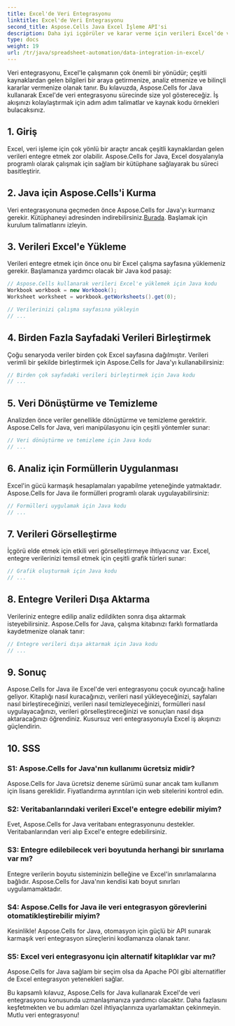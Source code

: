 ```yaml
---
title: Excel'de Veri Entegrasyonu
linktitle: Excel'de Veri Entegrasyonu
second_title: Aspose.Cells Java Excel İşleme API'si
description: Daha iyi içgörüler ve karar verme için verileri Excel'de verimli bir şekilde nasıl entegre edeceğinizi öğrenin. Aspose.Cells for Java'yı kullanan kaynak kodlu adım adım kılavuz.
type: docs
weight: 19
url: /tr/java/spreadsheet-automation/data-integration-in-excel/
---
```


Veri entegrasyonu, Excel'le çalışmanın çok önemli bir yönüdür; çeşitli kaynaklardan gelen bilgileri bir araya getirmenize, analiz etmenize ve bilinçli kararlar vermenize olanak tanır. Bu kılavuzda, Aspose.Cells for Java kullanarak Excel'de veri entegrasyonu sürecinde size yol göstereceğiz. İş akışınızı kolaylaştırmak için adım adım talimatlar ve kaynak kodu örnekleri bulacaksınız.

## 1. Giriş

Excel, veri işleme için çok yönlü bir araçtır ancak çeşitli kaynaklardan gelen verileri entegre etmek zor olabilir. Aspose.Cells for Java, Excel dosyalarıyla programlı olarak çalışmak için sağlam bir kütüphane sağlayarak bu süreci basitleştirir.

## 2. Java için Aspose.Cells'i Kurma

 Veri entegrasyonuna geçmeden önce Aspose.Cells for Java'yı kurmanız gerekir. Kütüphaneyi adresinden indirebilirsiniz.[Burada](https://releases.aspose.com/cells/java/). Başlamak için kurulum talimatlarını izleyin.

## 3. Verileri Excel'e Yükleme

Verileri entegre etmek için önce onu bir Excel çalışma sayfasına yüklemeniz gerekir. Başlamanıza yardımcı olacak bir Java kod pasajı:

```java
// Aspose.Cells kullanarak verileri Excel'e yüklemek için Java kodu
Workbook workbook = new Workbook();
Worksheet worksheet = workbook.getWorksheets().get(0);

// Verilerinizi çalışma sayfasına yükleyin
// ...
```

## 4. Birden Fazla Sayfadaki Verileri Birleştirmek

Çoğu senaryoda veriler birden çok Excel sayfasına dağılmıştır. Verileri verimli bir şekilde birleştirmek için Aspose.Cells for Java'yı kullanabilirsiniz:

```java
// Birden çok sayfadaki verileri birleştirmek için Java kodu
// ...
```

## 5. Veri Dönüştürme ve Temizleme

Analizden önce veriler genellikle dönüştürme ve temizleme gerektirir. Aspose.Cells for Java, veri manipülasyonu için çeşitli yöntemler sunar:

```java
// Veri dönüştürme ve temizleme için Java kodu
// ...
```

## 6. Analiz için Formüllerin Uygulanması

Excel'in gücü karmaşık hesaplamaları yapabilme yeteneğinde yatmaktadır. Aspose.Cells for Java ile formülleri programlı olarak uygulayabilirsiniz:

```java
// Formülleri uygulamak için Java kodu
// ...
```

## 7. Verileri Görselleştirme

İçgörü elde etmek için etkili veri görselleştirmeye ihtiyacınız var. Excel, entegre verilerinizi temsil etmek için çeşitli grafik türleri sunar:

```java
// Grafik oluşturmak için Java kodu
// ...
```

## 8. Entegre Verileri Dışa Aktarma

Verileriniz entegre edilip analiz edildikten sonra dışa aktarmak isteyebilirsiniz. Aspose.Cells for Java, çalışma kitabınızı farklı formatlarda kaydetmenize olanak tanır:

```java
// Entegre verileri dışa aktarmak için Java kodu
// ...
```

## 9. Sonuç

Aspose.Cells for Java ile Excel'de veri entegrasyonu çocuk oyuncağı haline geliyor. Kitaplığı nasıl kuracağınızı, verileri nasıl yükleyeceğinizi, sayfaları nasıl birleştireceğinizi, verileri nasıl temizleyeceğinizi, formülleri nasıl uygulayacağınızı, verileri görselleştireceğinizi ve sonuçları nasıl dışa aktaracağınızı öğrendiniz. Kusursuz veri entegrasyonuyla Excel iş akışınızı güçlendirin.

## 10. SSS

### S1: Aspose.Cells for Java'nın kullanımı ücretsiz midir?

Aspose.Cells for Java ücretsiz deneme sürümü sunar ancak tam kullanım için lisans gereklidir. Fiyatlandırma ayrıntıları için web sitelerini kontrol edin.

### S2: Veritabanlarındaki verileri Excel'e entegre edebilir miyim?

Evet, Aspose.Cells for Java veritabanı entegrasyonunu destekler. Veritabanlarından veri alıp Excel'e entegre edebilirsiniz.

### S3: Entegre edilebilecek veri boyutunda herhangi bir sınırlama var mı?

Entegre verilerin boyutu sisteminizin belleğine ve Excel'in sınırlamalarına bağlıdır. Aspose.Cells for Java'nın kendisi katı boyut sınırları uygulamamaktadır.

### S4: Aspose.Cells for Java ile veri entegrasyon görevlerini otomatikleştirebilir miyim?

Kesinlikle! Aspose.Cells for Java, otomasyon için güçlü bir API sunarak karmaşık veri entegrasyon süreçlerini kodlamanıza olanak tanır.

### S5: Excel veri entegrasyonu için alternatif kitaplıklar var mı?

Aspose.Cells for Java sağlam bir seçim olsa da Apache POI gibi alternatifler de Excel entegrasyon yetenekleri sağlar.

Bu kapsamlı kılavuz, Aspose.Cells for Java kullanarak Excel'de veri entegrasyonu konusunda uzmanlaşmanıza yardımcı olacaktır. Daha fazlasını keşfetmekten ve bu adımları özel ihtiyaçlarınıza uyarlamaktan çekinmeyin. Mutlu veri entegrasyonu!
